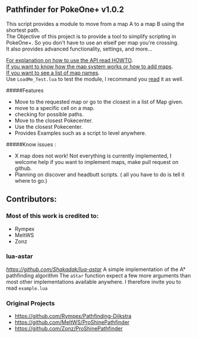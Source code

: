 ## Pathfinder for PokeOne+ v1.0.2
This script provides a module to move from a map A to a map B using the shortest path.  
The Objective of this project is to provide a tool to simplify scripting in PokeOne+. So you don't have to use an elseif per map you're crossing.  
It also provides advanced functionality, settings, and more...  

[For explanation on how to use the API read HOWTO](https://github.com/Crazy3001/PokeOnePlus-PathFinder/blob/master/Documentation/HOWTO.md).  
[If you want to know how the map system works or how to add maps](https://github.com/Crazy3001/PokeOnePlus-PathFinder/blob/master/Documentation/ADDINGMAPS.md).  
[If you want to see a list of map names](https://github.com/Crazy3001/PokeOnePlus-PathFinder/blob/master/Documentation/KANTOMAPLIST.md).  
Use `LoadMe_Test.lua` to test the module, I recommand you [read](https://github.com/Crazy3001/PokeOnePlus-PathFinder/blob/master/LoadMe_Test.lua) it as well. 

#####Features

* Move to the requested map or go to the closest in a list of Map given.
* move to a specific cell on a map.
* checking for possible paths.
* Move to the closest Pokecenter.
* Use the closest Pokecenter.
* Provides Examples such as a script to level anywhere.

#####Know issues :

* X map does not work! Not everything is currently implemented, I welcome help if you want to implement maps, make pull request on github.
* Planning on discover and headbutt scripts. ( all you have to do is tell it where to go.)

## Contributors:

### Most of this work is credited to:
- Rympex
- MeltWS
- Zonz

### lua-astar
*https://github.com/Shakadak/lua-astar*
A simple implementation of the A* pathfinding algorithm
The `aStar` function expect a few more arguments than most other implementations available anywhere.
I therefore invite you to read `example.lua`

### Original Projects
- https://github.com/Rympex/Pathfinding-Dijkstra
- https://github.com/MeltWS/ProShinePathfinder
- https://github.com/Zonz/ProShinePathfinder
